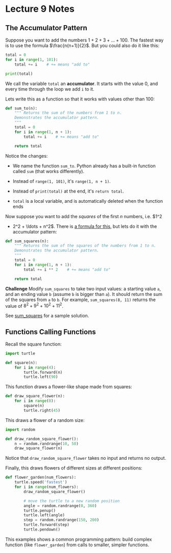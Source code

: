 # Lecture 9 Notes

## The Accumulator Pattern

Suppose you want to add the numbers $1 + 2 + 3 + \ldots + 100$. The fastest
way is to use the formula $\frac{n(n+1)}{2}$. But you could also do it like
this:

```python
total = 0
for i in range(1, 101):
    total += i    # += means "add to"

print(total)
```

We call the variable `total` an **accumulator**. It starts with the value 0,
and every time through the loop we add `i` to it.

Lets write this as a function so that it works with values other than 100:

```python
def sum_to(n):
    """ Returns the sum of the numbers from 1 to n.
    Demonstrates the accumulator pattern.
    """
    total = 0
    for i in range(1, n + 1):
        total += i    # += means "add to"

    return total
```

Notice the changes:

- We name the function `sum_to`. Python already has a built-in function called
  `sum` (that works differently).

- Instead of `range(1, 101)`, it's `range(1, n + 1)`.

- Instead of `print(total)` at the end, it's `return total`.

- `total` is a local variable, and is automatically deleted when the function
  ends

Now suppose you want to add the *squares* of the first $n$ numbers, i.e. $1^2
+ 2^2 + \ldots + n^2$. There is [a formula for this](https://en.wikipedia.org/wiki/Square_pyramidal_number), but lets do it with the accumulator pattern:

```python
def sum_squares(n):
    """ Returns the sum of the squares of the numbers from 1 to n.
    Demonstrates the accumulator pattern.
    """
    total = 0
    for i in range(1, n + 1):
        total += i ** 2    # += means "add to"

    return total
```

**Challenge** Modify `sum_squares` to take two input values: a starting value
`a`, and an ending value `b` (assume `b` is bigger than `a`). It should return
the sum of the squares from `a` to `b`. For example, `sum_squares(8, 11)`
returns the value of $8^2 + 9^2 + 10^2 + 11^2$.

See [sum_squares](sum_squares.py) for a sample solution.


## Functions Calling Functions

Recall the square function:

```python
import turtle

def square(n):
    for i in range(4):
        turtle.forward(n)
        turtle.left(90)
```

This function draws a flower-like shape made from squares:

```python
def draw_square_flower(n):
    for i in range(8):
        square(n)
        turtle.right(45)
```

This draws a flower of a random size:

```python
import random

def draw_random_square_flower():
    n = random.randrange(10, 50)
    draw_square_flower(n)
```

Notice that `draw_random_square_flower` takes no input and returns no output.

Finally, this draws flowers of different sizes at different positions:

```python
def flower_garden(num_flowers):
    turtle.speed('fastest')
    for i in range(num_flowers):
        draw_random_square_flower()

        # move the turtle to a new random position
        angle = random.randrange(0, 360)
        turtle.penup()
        turtle.left(angle)
        step = random.randrange(150, 200)
        turtle.forward(step)
        turtle.pendown()
```

This examples shows a common programming pattern: build complex function (like
`flower_garden`) from calls to smaller, simpler functions.
